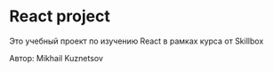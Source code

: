 # React project

Это учебный проект по изучению React в рамках курса от Skillbox

Автор: Mikhail Kuznetsov

